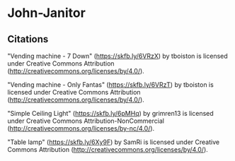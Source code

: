 # John-Janitor

## Citations
 
"Vending machine - 7 Down" (https://skfb.ly/6VRzX) by tboiston is licensed under Creative Commons Attribution (http://creativecommons.org/licenses/by/4.0/).

"Vending machine - Only Fantas" (https://skfb.ly/6VRzT) by tboiston is licensed under Creative Commons Attribution (http://creativecommons.org/licenses/by/4.0/).

"Simple Ceiling Light" (https://skfb.ly/6pMHq) by grimren13 is licensed under Creative Commons Attribution-NonCommercial (http://creativecommons.org/licenses/by-nc/4.0/).

"Table lamp" (https://skfb.ly/6Xy9F) by SamRi is licensed under Creative Commons Attribution (http://creativecommons.org/licenses/by/4.0/).
